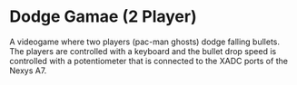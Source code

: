 # Dodge Gamae (2 Player)

A videogame where two players (pac-man ghosts) dodge falling bullets. The players are controlled with a keyboard and the bullet drop speed is controlled with a potentiometer that is connected to the XADC ports of the Nexys A7.


